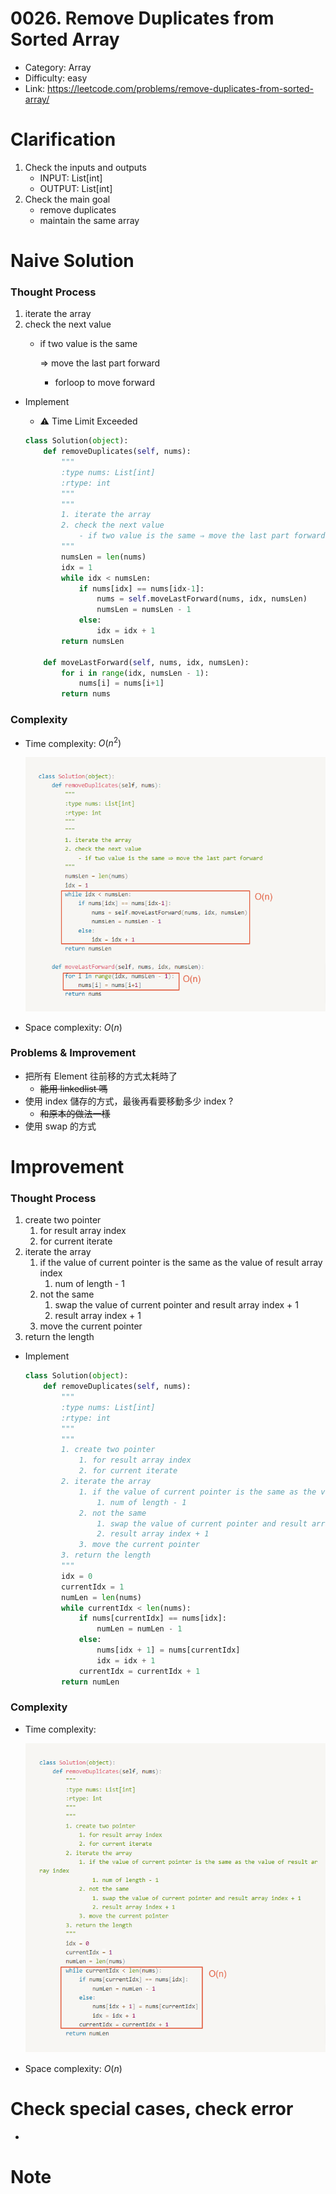# 0026. Remove Duplicates from Sorted Array

- Category: Array
- Difficulty: easy
- Link: https://leetcode.com/problems/remove-duplicates-from-sorted-array/

# Clarification

1. Check the inputs and outputs
    - INPUT: List[int]
    - OUTPUT: List[int]
2. Check the main goal
    - remove duplicates
    - maintain the same array

# Naive Solution

### Thought Process

1. iterate the array
2. check the next value
    - if two value is the same
        
        ⇒ move the last part forward
        
        - forloop to move forward
- Implement
    - ⚠️ Time Limit Exceeded
    
    ```python
    class Solution(object):
        def removeDuplicates(self, nums):
            """
            :type nums: List[int]
            :rtype: int
            """
            """
            1. iterate the array
            2. check the next value
                - if two value is the same ⇒ move the last part forward
            """
            numsLen = len(nums)
            idx = 1
            while idx < numsLen:
                if nums[idx] == nums[idx-1]:
                    nums = self.moveLastForward(nums, idx, numsLen)
                    numsLen = numsLen - 1
                else:
                    idx = idx + 1
            return numsLen
        
        def moveLastForward(self, nums, idx, numsLen):
            for i in range(idx, numsLen - 1):
                nums[i] = nums[i+1]
            return nums
    ```
    

### Complexity

- Time complexity: $O(n^2)$
    
    ![Untitled](./Untitled.png)
    
- Space complexity: $O(n)$

### Problems & Improvement

- 把所有 Element 往前移的方式太耗時了
    - ~~能用 linkedlist 嗎~~
- 使用 index 儲存的方式，最後再看要移動多少 index ?
    - ~~和原本的做法一樣~~
- 使用 swap 的方式

# Improvement

### Thought Process

1. create two pointer
    1. for result array index
    2. for current iterate
2. iterate the array
    1. if the value of current pointer is the same as the value of result array index
        1. num of length - 1
    2. not the same
        1. swap the value of current pointer and result array index + 1
        2. result array index + 1
    3. move the current pointer
3. return the length
- Implement
    
    ```python
    class Solution(object):
        def removeDuplicates(self, nums):
            """
            :type nums: List[int]
            :rtype: int
            """
            """
            1. create two pointer
                1. for result array index
                2. for current iterate
            2. iterate the array
                1. if the value of current pointer is the same as the value of result array index
                    1. num of length - 1
                2. not the same
                    1. swap the value of current pointer and result array index + 1
                    2. result array index + 1
                3. move the current pointer
            3. return the length
            """
            idx = 0
            currentIdx = 1
            numLen = len(nums)
            while currentIdx < len(nums):
                if nums[currentIdx] == nums[idx]:
                    numLen = numLen - 1
                else:
                    nums[idx + 1] = nums[currentIdx]
                    idx = idx + 1
                currentIdx = currentIdx + 1
            return numLen
    ```
    

### Complexity

- Time complexity:
    
    ![Untitled](./Untitled%201.png)
    
- Space complexity: $O(n)$

# Check special cases, check error

- 

# Note
